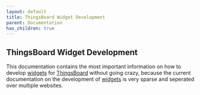 ```yaml
---
layout: default
title: ThingsBoard Widget Development
parent: Documentation
has_children: true
---
```


## ThingsBoard Widget Development

This documentation contains the most important information on how to develop [widgets](https://thingsboard.io/docs/user-guide/ui/widget-library/) for [ThingsBoard](https://thingsboard.io/) without going crazy, because the current documentation on the development of [widgets](https://thingsboard.io/docs/user-guide/ui/widget-library/) is very sparse and seperated over multiple websites.
